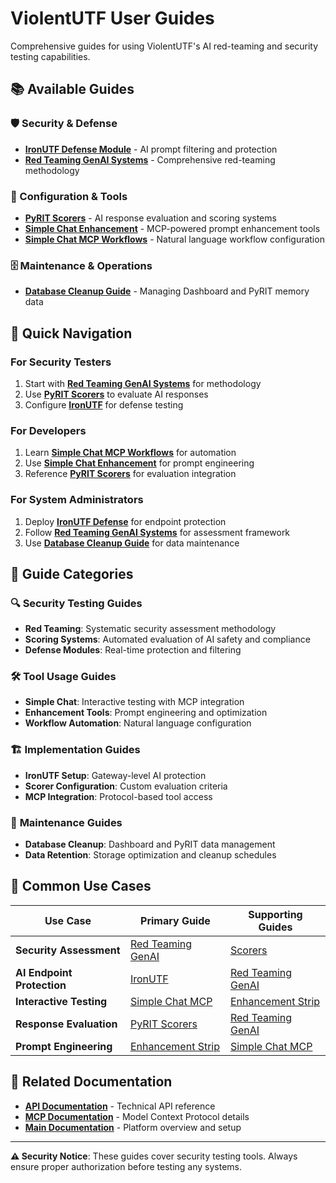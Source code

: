 # ViolentUTF User Guides

Comprehensive guides for using ViolentUTF's AI red-teaming and security testing capabilities.

## 📚 Available Guides

### 🛡️ Security & Defense
- **[IronUTF Defense Module](Guide_IronUTF.md)** - AI prompt filtering and protection
- **[Red Teaming GenAI Systems](Guide_RedTeaming_GenAIsystems.md)** - Comprehensive red-teaming methodology

### 🔧 Configuration & Tools
- **[PyRIT Scorers](Guide_Scorers.md)** - AI response evaluation and scoring systems
- **[Simple Chat Enhancement](Guide_SimpleChat_enhancementStrip.md)** - MCP-powered prompt enhancement tools
- **[Simple Chat MCP Workflows](Guide_SimpleChat_mcp-workflows.md)** - Natural language workflow configuration

### 🗄️ Maintenance & Operations
- **[Database Cleanup Guide](Guide_Database_Cleanup.md)** - Managing Dashboard and PyRIT memory data

## 🚀 Quick Navigation

### For Security Testers
1. Start with **[Red Teaming GenAI Systems](Guide_RedTeaming_GenAIsystems.md)** for methodology
2. Use **[PyRIT Scorers](Guide_Scorers.md)** to evaluate AI responses
3. Configure **[IronUTF](Guide_IronUTF.md)** for defense testing

### For Developers
1. Learn **[Simple Chat MCP Workflows](Guide_SimpleChat_mcp-workflows.md)** for automation
2. Use **[Simple Chat Enhancement](Guide_SimpleChat_enhancementStrip.md)** for prompt engineering
3. Reference **[PyRIT Scorers](Guide_Scorers.md)** for evaluation integration

### For System Administrators
1. Deploy **[IronUTF Defense](Guide_IronUTF.md)** for endpoint protection
2. Follow **[Red Teaming GenAI Systems](Guide_RedTeaming_GenAIsystems.md)** for assessment framework
3. Use **[Database Cleanup Guide](Guide_Database_Cleanup.md)** for data maintenance

## 📖 Guide Categories

### 🔍 **Security Testing Guides**
- **Red Teaming**: Systematic security assessment methodology
- **Scoring Systems**: Automated evaluation of AI safety and compliance
- **Defense Modules**: Real-time protection and filtering

### 🛠️ **Tool Usage Guides**
- **Simple Chat**: Interactive testing with MCP integration
- **Enhancement Tools**: Prompt engineering and optimization
- **Workflow Automation**: Natural language configuration

### 🏗️ **Implementation Guides**
- **IronUTF Setup**: Gateway-level AI protection
- **Scorer Configuration**: Custom evaluation criteria
- **MCP Integration**: Protocol-based tool access

### 🧹 **Maintenance Guides**
- **Database Cleanup**: Dashboard and PyRIT data management
- **Data Retention**: Storage optimization and cleanup schedules

## 🎯 Common Use Cases

| Use Case | Primary Guide | Supporting Guides |
|----------|---------------|------------------|
| **Security Assessment** | [Red Teaming GenAI](Guide_RedTeaming_GenAIsystems.md) | [Scorers](Guide_Scorers.md) |
| **AI Endpoint Protection** | [IronUTF](Guide_IronUTF.md) | [Red Teaming GenAI](Guide_RedTeaming_GenAIsystems.md) |
| **Interactive Testing** | [Simple Chat MCP](Guide_SimpleChat_mcp-workflows.md) | [Enhancement Strip](Guide_SimpleChat_enhancementStrip.md) |
| **Response Evaluation** | [PyRIT Scorers](Guide_Scorers.md) | [Red Teaming GenAI](Guide_RedTeaming_GenAIsystems.md) |
| **Prompt Engineering** | [Enhancement Strip](Guide_SimpleChat_enhancementStrip.md) | [Simple Chat MCP](Guide_SimpleChat_mcp-workflows.md) |

## 🔗 Related Documentation

- **[API Documentation](../api/README.md)** - Technical API reference
- **[MCP Documentation](../mcp/violentutf_mcp_dev.md)** - Model Context Protocol details
- **[Main Documentation](../../README.md)** - Platform overview and setup

---

**⚠️ Security Notice**: These guides cover security testing tools. Always ensure proper authorization before testing any systems.
